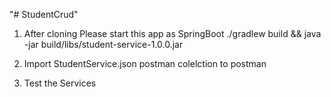 "# StudentCrud" 

1) After cloning Please start this app as SpringBoot
./gradlew build && java -jar build/libs/student-service-1.0.0.jar

2) Import StudentService.json postman colelction to postman

3) Test the Services



